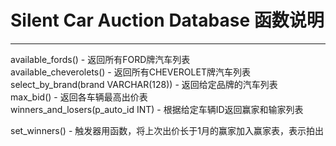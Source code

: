# Silent Car Auction Database 函数说明

---

available_fords() - 返回所有FORD牌汽车列表  
available_cheverolets() - 返回所有CHEVEROLET牌汽车列表  
select_by_brand(brand VARCHAR(128)) - 返回给定品牌的汽车列表  
max_bid() - 返回各车辆最高出价表  
winners_and_losers(p_auto_id INT) - 根据给定车辆ID返回赢家和输家列表  
  
set_winners() - 触发器用函数，将上次出价长于1月的赢家加入赢家表，表示拍出  